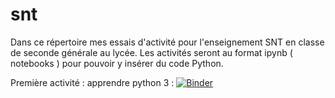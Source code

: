 # snt
Dans ce répertoire mes essais d'activité pour l'enseignement SNT en classe de seconde générale au lycée.
Les activités seront au format ipynb ( notebooks ) pour pouvoir y insérer du code Python.

Première activité : apprendre python 3 :
[![Binder](https://mybinder.org/badge_logo.svg)](https://mybinder.org/v2/gh/ysalaun1/snt/master?filepath=apprendre_Python3_nb1.ipynb)

